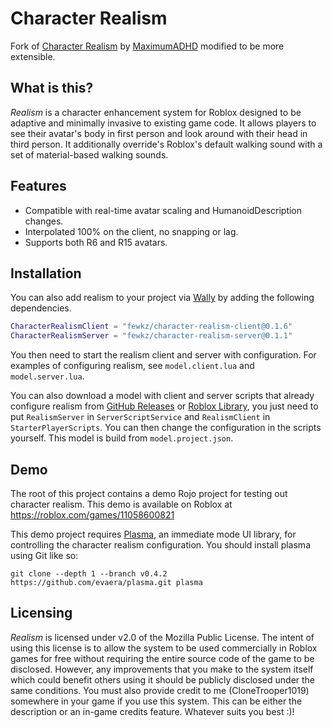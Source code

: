 # Character Realism

Fork of [Character Realism](https://github.com/MaximumADHD/Character-Realism) by
[MaximumADHD](https://github.com/MaximumADHD) modified to be more extensible.

## What is this?

_Realism_ is a character enhancement system for Roblox designed to be adaptive
and minimally invasive to existing game code. It allows players to see their
avatar's body in first person and look around with their head in third person.
It additionally override's Roblox's default walking sound with a set of
material-based walking sounds.

## Features

- Compatible with real-time avatar scaling and HumanoidDescription changes.
- Interpolated 100% on the client, no snapping or lag.
- Supports both R6 and R15 avatars.

## Installation

You can also add realism to your project via [Wally](https://wally.run/) by
adding the following dependencies.

```lua
CharacterRealismClient = "fewkz/character-realism-client@0.1.6"
CharacterRealismServer = "fewkz/character-realism-server@0.1.1"
```

You then need to start the realism client and server with configuration. For
examples of configuring realism, see `model.client.lua` and `model.server.lua`.

You can also download a model with client and server scripts that already
configure realism from
[GitHub Releases](https://github.com/fewkz/character-realism/releases) or
[Roblox Library](https://www.roblox.com/library/11082524851/Character-Realism),
you just need to put `RealismServer` in `ServerScriptService` and
`RealismClient` in `StarterPlayerScripts`. You can then change the configuration
in the scripts yourself. This model is build from `model.project.json`.

## Demo

The root of this project contains a demo Rojo project for testing out character
realism. This demo is available on Roblox at
https://roblox.com/games/11058600821

This demo project requires [Plasma](https://github.com/evaera/plasma), an
immediate mode UI library, for controlling the character realism configuration.
You should install plasma using Git like so:

```
git clone --depth 1 --branch v0.4.2 https://github.com/evaera/plasma.git plasma
```

## Licensing

_Realism_ is licensed under v2.0 of the Mozilla Public License. The intent of
using this license is to allow the system to be used commercially in Roblox
games for free without requiring the entire source code of the game to be
disclosed. However, any improvements that you make to the system itself which
could benefit others using it should be publicly disclosed under the same
conditions. You must also provide credit to me (CloneTrooper1019) somewhere in
your game if you use this system. This can be either the description or an
in-game credits feature. Whatever suits you best :)!
